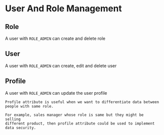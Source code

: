 # User And Role Management


## Role

A user with `ROLE_ADMIN` can create and delete role


## User

A user with  `ROLE_ADMIN` can create, edit and delete user


## Profile 

A user with `ROLE_ADMIN` can update the user profile


```text
Profile attribute is useful when we want to differentiate data between 
people with same role. 

For example, sales manager whose role is same but they might be selling
different product, then profile attribute could be used to implement data security.
```
